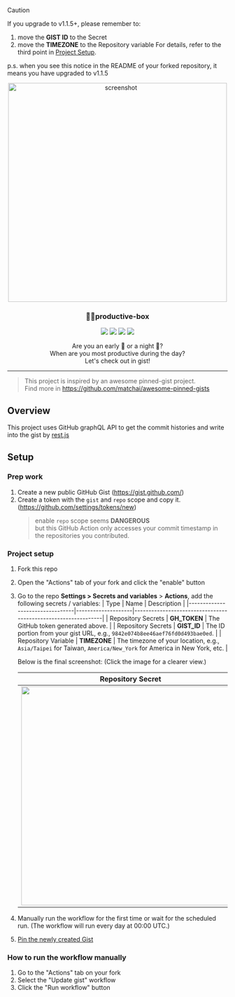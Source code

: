 > [!CAUTION]
> If you upgrade to v1.1.5+, please remember to:
>
> 1. move the **GIST ID** to the Secret
> 2. move the **TIMEZONE** to the Repository variable
>    For details, refer to the third point in [Project Setup](https://github.com/maxam2017/productive-box/tree/master?tab=readme-ov-file#project-setup).
>
> p.s. when you see this notice in the README of your forked repository, it means you have upgraded to v1.1.5
 
<p align="center">
  <a href="http://lovera.maxam.now.sh/">
    <img src="https://user-images.githubusercontent.com/25841814/79395484-5081ae80-7fac-11ea-9e27-ac91472e31dd.png" alt="screenshot" width="500">
  </a>
  <h3 align="center">📌✨productive-box</h3>
</p>
 
<p align="center">
   <img src="https://img.shields.io/badge/language-typescript-blue?style"/>
   <img src="https://img.shields.io/github/license/maxam2017/productive-box"/>
   <img src="https://img.shields.io/github/stars/maxam2017/productive-box"/>
   <img src="https://img.shields.io/github/forks/maxam2017/productive-box"/>
</p>
<p align="center">
   Are you an early 🐤 or a night 🦉?
   <br/>
   When are you most productive during the day?
   <br/>
   Let's check out in gist!
</p>

---

> This project is inspired by an awesome pinned-gist project.<br/>
> Find more in https://github.com/matchai/awesome-pinned-gists

## Overview

This project uses GitHub graphQL API to get the commit histories and write into the gist by [rest.js](https://github.com/octokit/rest.js#readme)

## Setup

### Prep work

1. Create a new public GitHub Gist (https://gist.github.com/)
1. Create a token with the `gist` and `repo` scope and copy it. (https://github.com/settings/tokens/new)
   > enable `repo` scope seems **DANGEROUS**<br/>
   > but this GitHub Action only accesses your commit timestamp in the repositories you contributed.

### Project setup

1. Fork this repo
1. Open the "Actions" tab of your fork and click the "enable" button
1. Go to the repo **Settings > Secrets and variables** > **Actions**,
   add the following secrets / variables:
   | Type | Name | Description |
   |---------------------------------|--------------------|---------------------------------------------------------------|
   | Repository Secrets | **GH_TOKEN** | The GitHub token generated above. |
   | Repository Secrets | **GIST_ID** | The ID portion from your gist URL, e.g., `9842e074b8ee46aef76fd0d493bae0ed`. |
   | Repository Variable | **TIMEZONE** | The timezone of your location, e.g., `Asia/Taipei` for Taiwan, `America/New_York` for America in New York, etc. |

   Below is the final screenshot: (Click the image for a clearer view.)

   |Repository Secret|Repository Variable|
   |:-:|:-:|
   |<img width="500" alt="" src="https://github.com/maxam2017/productive-box/assets/25841814/53a1ddfa-17f3-40c0-b8db-afd674d616e6">|<img width="500" src="https://github.com/maxam2017/productive-box/assets/25841814/836f8374-ae13-4617-9e18-62ed3eb8e179">|
1. Manually run the workflow for the first time or wait for the scheduled run. (The workflow will run every day at 00:00 UTC.)
1. [Pin the newly created Gist](https://help.github.com/en/github/setting-up-and-managing-your-github-profile/pinning-items-to-your-profile)

### How to run the workflow manually
1. Go to the "Actions" tab on your fork
1. Select the "Update gist" workflow
1. Click the "Run workflow" button

